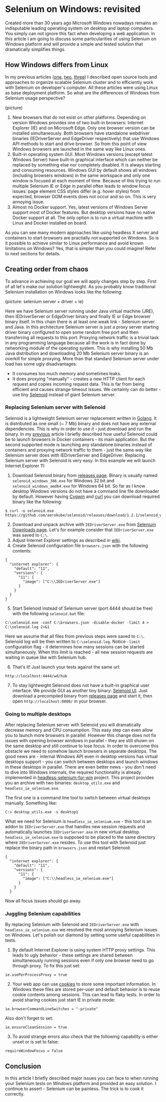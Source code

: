# Selenium on Windows: revisited

Created more than 30 years ago Microsoft Windows nowadays remains an indisputable leading operating system on desktop and laptop computers. You simply can not ignore this fact when developing a web application. In this article I am going to discuss some particularities of using Selenium on Windows platform and will provide a simple and tested solution that dramatically simplifies things.

## How Windows differs from Linux
In my previous articles ([one](https://hackernoon.com/selenium-testing-a-new-hope-7fa87a501ee9), [two](https://hackernoon.com/selenium-testing-a-new-hope-7fa87a501ee9), [three](https://medium.com/@aandryashin/selenium-done-in-60-seconds-176796f8bdc7)) I described open source tools and approaches to organize scalable Selenium cluster and to efficiently work with Selenium on developer's computer. All these articles were using Linux as base deployment platform. So what are the differences of Windows from Selenium usage perspective?

(picture)

1) New browsers that do not exist on other platforms. Depending on version Windows provides one of two built-in browsers: Internet Explorer (IE) and on Microsoft Edge. Only one browser version can be installed simultaneously. Both browsers have standalone webdriver binaries (IEDriverServer and EdgeDriver respectively) that use Windows API methods to start and drive browser. So from this point of view Windows browsers are launched in the same way like Linux ones.
2) Built-in operating system GUI. Most Windows versions (except latest Windows Server) have built-in graphical interface which can neither be replaced by something else nor completely disabled. It is always starting and consuming resources. Windows GUI by default shows all windows (including browsers windows) in the same workspace and only one window is focused at each moment of time. Because of this trying to run multiple Selenium IE or Edge in parallel often leads to window focus issues: page element CSS styles differ (e.g. hover styles) from expected, browser DOM events does not occur and so on. This is very annoying issue.
3) Almost no Docker support. Yes, latest versions of Windows Server support most of Docker features. But desktop versions have no native Docker support at all. The only option is to run a virtual machine with Linux and Docker installed on board.

As you can see many modern approaches like using headless X server and containers to start browsers are practially not supported on Windows. So is it possible to achieve similar to Linux performance and avoid known limitations on Windows? Yes, that is simpler than you could imagine! Refer to next sections for details.

## Creating order from chaos 
To advance in achieving our goal we will apply changes step by step. First of all let's make our solution lightweight. As you probably know traditional Selenium installation on Windows looks like the following:

(picture: selenium server + driver + ie)

Here we have Selenium server running under Java virtual machine (JRE), then IEDriverServer or EdgeDriver binary and finally IE or Edge browser binary itself. In this chain there is at least one weak link - Selenium server and Java. In this architecture Selenium server is just a proxy server starting driver binary configured to open some random free port and then transferring all requests to this port. Proxying network traffic is a trivial task in any programming language because all the work is in fact done by networking module of the operating system. This is why installing 50 Mb Java distribution and downloading 20 Mb Selenium server binary is an overkill for simple proxying. More than that standard Selenium server under load has some ugly disadvantages:
* It consumes too much memory and sometimes leaks.
* It does proxying "manually" - creates a new HTTP client for each request and copies incoming request data. This is far from being efficient and causes strange timeout issues.
We certainly can do better - use tiny [Selenoid](https://github.com/aerokube/selenoid) instead of giant Selenium server.

### Replacing Selenium server with Selenoid
Selenoid is a lightweight Selenium server replacement written in [Golang](https://golang.org/). It is distributed as one small (~ 7 Mb) binary and does not have any external dependencies. This is why in order to use it - just download and run the binary. In my [previous](https://medium.com/@aandryashin/selenium-done-in-60-seconds-176796f8bdc7) article I briefly described how useful Selenoid could be to launch browsers in Docker containers - its main application. But the second supported mode is launching any standalone binaries instead of containers and proxying network traffic to them - just the same way like Selenium server does with IEDriverServer and EdgeDriver. Replacing Selenium server with Selenoid is very easy. In this example we will launch Internet Explorer 11:
1) Download Selenoid binary from [releases page](https://github.com/aerokube/selenoid/releases/). Binary is usually named ```selenoid_windows_386.exe``` for Windows 32 bit and ```selenoid_windows_amd64.exe``` for Windows 64 bit. So far as I know desktop Windows versions do not have a command line file downloader by default. However having [Cygwin](https://en.wikipedia.org/wiki/Cygwin) and [curl](https://en.wikipedia.org/wiki/CURL) you can download required binary like the following:
```
$ curl -o selenoid.exe https://github.com/aerokube/selenoid/releases/download/1.2.1/selenoid_windows_386.exe
```
2) Download and unpack archive with ```IEDriverServer.exe``` from [Selenium Downloads page](http://www.seleniumhq.org/download/). Let's for example consider that ```IEDriverServer.exe``` was saved to ```C:\```.
3) Adjust Internet Explorer settings as described in [wiki](https://github.com/SeleniumHQ/selenium/wiki/InternetExplorerDriver).
4) Create Selenoid configuration file ```browsers.json``` with the following contents:
```
{
  "internet explorer": {
    "default": "11",
    "versions": {
      "11": {
        "image": ["C:\\IEDriverServer.exe"]
      }
    }
  }
}
```
5) Start Selenoid instead of Selenium server (port 4444 should be free) with the following ```selenoid.bat``` file:
```
C:\selenoid.exe -conf C:\browsers.json -disable-docker -limit 4 > C:\selenoid.log 2>&1
```
Here we assume that all files from previous steps were saved to ```C:\```. Selenoid log will be then written to ```C:\selenoid.log```. Notice ```-limit``` configuration flag - it determines how many sessions can be started simultaneously. When this limit is reached - all new session requests are waiting in queue like with Selenium hub.

6) That's it! Just launch your tests against the same url:
```
http://localhost:4444/wd/hub
```
7) To stay lightweight Selenoid does not have a built-in graphical user interface. We provide GUI as another tiny binary: [Selenoid UI](https://github.com/aerokube/selenoid-ui). Just download a precompiled binary from [releases page](https://github.com/aerokube/selenoid-ui/releases) and start it, then open ```http://localhost:8080/``` in your browser.

### Going to multiple desktops
After replacing Selenium server with Selenoid you will dramatically decrease memory and CPU consumption. This easy step can even allow you to launch more browsers in parallel. However this change does not fix issues with opening browser windows in parallel - they are still shown on the same desktop and still continue to lose focus. In order to overcome this obstacle we need to somehow launch browsers in separate desktops. The good news are - internal Windows API even in desktop versions has virtual desktops support - you can switch between desktops and launch windows in these desktops in parallel. There are even better news - you don't need to dive into Windows internals, the required functionality is already implemented in [headless-selenium-for-win](https://github.com/kybu/headless-selenium-for-win) project. This project provides you an archive with two binaries: ```desktop_utils.exe``` and ```headless_ie_selenium.exe```.

The first one is a command line tool to switch between virtual desktops manually. Something like:
```
C:> desktop_utils.exe -s desktop1
```
What we need for Selenium is ```headless_ie_selenium.exe``` - this tool is an addon to ```IEDriverServer.exe``` that handles new session requests and automatically launches ```IEDriverServer.exe``` in new virtual desktop. ```headless_ie_selenium.exe``` is supposed to be placed to the same directory where ```IEDriverServer.exe``` resides. To use this tool with Selenoid just replace the binary path in ```browsers.json``` and restart Selenoid:
```
{
  "internet explorer": {
    "default": "11",
    "versions": {
      "11": {
        "image": ["C:\\headless_ie_selenium.exe"]
      }
    }
  }
```
Now all focus issues should go away.

### Juggling Selenium capabilities
By replacing Selenium with Selenoid and ```IEDriverServer.exe``` with ```headless_ie_selenium.exe``` we resolved the most annoying Selenium issues on Windows. Let's polish our diamond by setting some useful capabilities in tests.
1) By default Internet Explorer is using system HTTP proxy settings. This leads to ugly behavior - these settings are shared between simultaneously running sessions even if only one browser need to go through proxy. To fix this just set:
```
ie.usePerProcessProxy = true
```

2) Your web app can use [cookies](https://en.wikipedia.org/wiki/HTTP_cookie) to store some important information. In Windows these files are stored per-user and default behavior is to reuse cookie contents among sessions. This can lead to flaky tests. In order to avoid sharing cookies just start IE in private mode:
```
ie.browserCommandLineSwitches = "-private"
```
Also don't forget to set:
```
ie.ensureCleanSession = true
```

3) To avoid strange errors also check that the following capability is either unset or is set to false:
```
requireWindowFocus = false
``` 

## Conclusion
In this article I briefly described major issues you can face to when running your Selenium tests on Windows platform and provided an easy solution. I continue to assert - Selenium can be painless. The trick is to cook it correctly.
